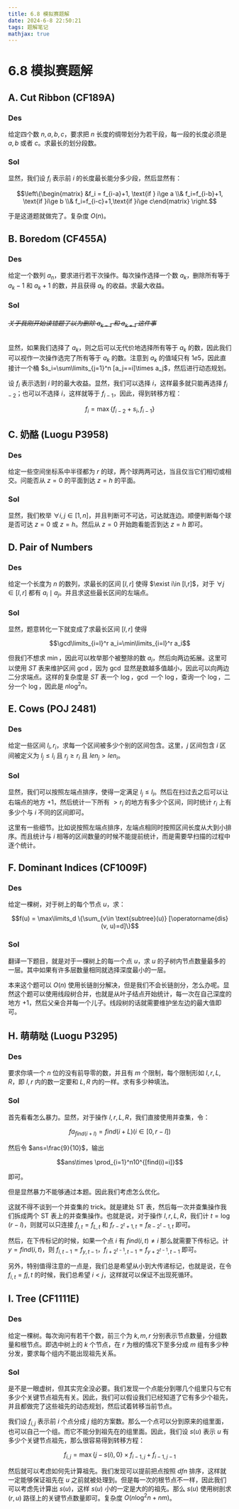 ```yaml
---
title: 6.8 模拟赛题解
date: 2024-6-8 22:50:21
tags: 题解笔记
mathjax: true
---
```


# 6.8 模拟赛题解

## A. Cut Ribbon (CF189A)

### Des

给定四个数 $n,a,b,c$，要求把 $n$ 长度的绸带划分为若干段，每一段的长度必须是 $a,b$ 或者 $c$。求最长的划分段数。

### Sol

显然，我们设 $f_i$ 表示前 $i$ 的长度最长能分多少段，然后显然有：

$$\left\{\begin{matrix} &f_i = f_{i-a}+1, \text{if } i\ge a \\& f_i=f_{i-b}+1, \text{if }i\ge b \\& f_i=f_{i-c}+1,\text{if }i\ge c\end{matrix} \right.$$

于是这道题就做完了。复杂度 $O(n)$。

## B. Boredom (CF455A)

### Des

给定一个数列 $a_n$，要求进行若干次操作。每次操作选择一个数 $a_k$，删除所有等于 $a_k-1$ 和 $a_k+1$ 的数，并且获得 $a_k$ 的收益。求最大收益。

### Sol

###### ~~关于我刚开始读错题了以为删除 $a_{k-1}$ 和 $a_{k+1}$ 这件事~~

显然，如果我们选择了 $a_k$，则之后可以无代价地选择所有等于 $a_k$ 的数，因此我们可以视作一次操作选完了所有等于 $a_k$ 的数。注意到 $a_k$ 的值域只有 $1e5$，因此直接计一个桶 $s_i=\sum\limits_{j=1}^n [a_j==i]\times a_j$，然后进行动态规划。

设 $f_i$ 表示选到 $i$ 时的最大收益。显然，我们可以选择 $i$，这样最多就只能再选择 $f_{i-2}$；也可以不选择 $i$，这样就等于 $f_{i-1}$，因此，得到转移方程：

$$f_i=\max\{ f_{i-2}+s_i, f_{i-1}\}$$

## C. 奶酪 (Luogu P3958)

### Des

给定一些空间坐标系中半径都为 $r$ 的球，两个球两两可达，当且仅当它们相切或相交。问能否从 $z=0$ 的平面到达 $z=h$ 的平面。

### Sol

显然，我们枚举 $\forall i,j\in [1,n]$，并且判断可不可达，可达就连边。顺便判断每个球是否可达 $z=0$ 或 $z=h$。然后从 $z=0$ 开始跑看能否到达 $z=h$ 即可。

## D. Pair of Numbers

### Des

给定一个长度为 $n$ 的数列，求最长的区间 $[l,r]$ 使得 $\exist i\in [l,r]$，对于 $\forall j\in [l,r]$ 都有 $a_i\mid a_j$。并且求这些最长区间的左端点。

### Sol

显然，题意转化一下就变成了求最长区间 $[l,r]$ 使得

$$\gcd\limits_{i=l}^r a_i=\min\limits_{i=l}^r a_i$$

但我们不想求 $\min$，因此可以枚举那个被整除的数 $a_i$，然后向两边拓展。这里可以使用 $ST$ 表来维护区间 $\gcd$，因为 $\gcd$ 显然是数越多值越小，因此可以向两边二分求端点。这样的复杂度是 $ST$ 表一个 $\log$，$\gcd$ 一个 $\log$，查询一个 $\log$，二分一个 $\log$，因此是 $n\log ^2n$。

## E. Cows (POJ 2481)

### Des

给定一些区间 $l_i, r_i$，求每一个区间被多少个别的区间包含。这里，$j$ 区间包含 $i$ 区间被定义为 $l_j\le l_i$ 且 $r_j\ge r_i$ 且 $len_j>len_i$。

### Sol

显然，我们可以按照左端点排序，使得一定满足 $l_j\le l_i$。然后在扫过去之后可以让右端点的地方 $+1$，然后统计一下所有 $>r_i$ 的地方有多少个区间，同时统计 $r_i$ 上有多少个与 $i$ 不同的区间即可。

这里有一些细节。比如说按照左端点排序，左端点相同时按照区间长度从大到小排序。而且统计与 $i$ 相等的区间数量的时候不能提前统计，而是需要早扫描的过程中逐个统计。

## F. Dominant Indices (CF1009F)
 
### Des

给定一棵树，对于树上的每个节点 $u$，求：

$$f(u) = \max\limits_d \{\sum_{v\in \text{subtree}(u)} [\operatorname{dis}(v, u)=d]\}$$

### Sol

翻译一下题目，就是对于一棵树上的每一个点 $u$，求 $u$ 的子树内节点数量最多的一层。其中如果有许多层数量相同就选择深度最小的一层。

本来这个题可以 $O(n)$ 使用长链剖分解决，但是我们不会长链剖分，怎么办呢。显然这个题可以使用线段树合并，也就是从叶子结点开始统计，每一次在自己深度的地方 $+1$，然后父亲合并每一个儿子。线段树的话就需要维护坐左边的最大值即可。

## H. 萌萌哒 (Luogu P3295)

### Des

要求你填一个 $n$ 位的没有前导零的数，并且有 $m$ 个限制，每个限制形如 $l, r, L,R$，即 $l,r$ 内的数一定要和 $L,R$ 内的一样。求有多少种填法。

### Sol

首先看看怎么暴力。显然，对于操作 $l,r,L,R$，我们直接使用并查集，令：

$$fa_{find(i+l)} = find(i+L) (i\in [0, r-l])$$

然后令 $ans=\frac{9}{10}$，输出

$$ans\times \prod_{i=1}^n10^{[find(i)=i]}$$

即可。

但是显然暴力不能够通过本题。因此我们考虑怎么优化。

这就不得不谈到一个并查集的 $\text{trick}$。就是建处 $\text{ST}$ 表，然后每一次并查集操作我们拆成两个 $\text{ST}$ 表上的并查集操作。也就是说，对于操作 $l,r,L,R$，我们计 $t=\log (r-l)$，则就可以只连接 $f_{l, t} = f_{L, t}$ 和 $f_{r-2^{t}+1,t} = f_{R-2^t-1, t}$ 即可。

然后，在下传标记的时候，如果一个点 $i$ 有 $find(i,t) \not =i$ 那么就需要下传标记。计 $y = find(i,t)$，则 $f_{i, t-1} = f_{y, t-1}$，$f_{i+2^{t-1}, t-1} = f_{y+2^{t-1}, t-1}$ 即可。

另外，特别值得注意的一点是，我们总是希望从小到大传递标记，也就是说，在令 $f_{i, t} = f{j, t}$ 的时候，我们总希望 $i<j$，这样就可以保证不出现死循环。

## I. Tree (CF1111E)

### Des

给定一棵树。每次询问有若干个数，前三个为 $k,m,r$ 分别表示节点数量，分组数量和根节点。即选中树上的 $k$ 个节点，在 $r$ 为根的情况下至多分成 $m$ 组有多少种分发，要求每个组内不能出现祖先关系。

### Sol

是不是一眼虚树，但其实完全没必要。我们发现一个点能分到哪几个组里只与它有多少个关键节点祖先有关。因此，我们可以假设我们已经知道了它有多少个祖先，并且都做完了这些祖先的动态规划，然后试着转移当前节点。

我们设 $f_{i,j}$ 表示前 $i$ 个点分成 $j$ 组的方案数。那么一个点可以分到原来的组里面，也可以自己一个组。而它不能分到祖先在的组里面。因此，我们设 $s(u)$ 表示 $u$ 有多少个关键节点祖先，那么很容易得到转移方程：

$$f_{i,j} = \max\{ j - s(i), 0\}\times f_{i-1, j} + f_{i-1, j-1}$$

然后就可以考虑如何先计算祖先。我们发现可以提前把点按照 $dfn$ 排序，这样就一定能够保证祖先在 $u$ 之前就被处理到。但是每一次的根节点不一样，因此我们可以考虑先计算出 $s(u)$，这样 $s(u)$ 小的一定是大的的祖先。那么 $s(u)$ 使用树剖求 $(r, u)$ 路径上的关键节点数量即可。复杂度 $O(n\log^2n +nm)$。